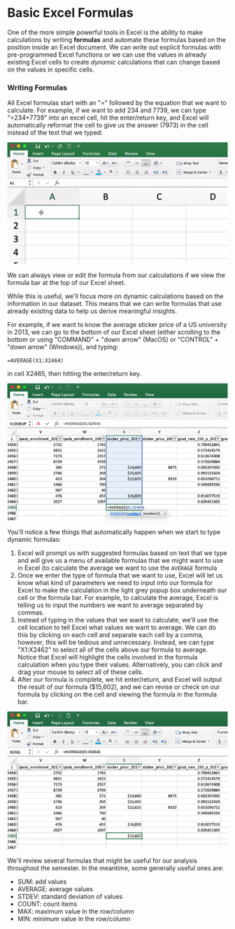# Basic Excel Formulas

One of the more simple powerful tools in Excel is the ability to make calculations by writing **formulas** and automate these formulas based on the position inside an Excel document. We can write out explicit formulas with pre-programmed Excel functions or we can use the values in already existing Excel cells to create _dynamic_ calculations that can change based on the values in specific cells. 

### Writing Formulas

All Excel formulas start with an "=" followed by the equation that we want to calculate. For example, if we want to add 234 and 7739, we can type "=234+7739" into an excel cell, hit the enter/return key, and Excel will automatically reformat the cell to give us the answer \(7973\) in the cell instead of the text that we typed:

![](.gitbook/assets/addition-example.gif)

We can always view or edit the formula from our calculations if we view the formula bar at the top of our Excel sheet. 

While this is useful, we'll focus more on dynamic calculations based on the information in our dataset. This means that we can write formulas that use already existing data to help us derive meaningful insights.

For example, if we want to know the average sticker price of a US university in 2013, we can go to the bottom of our Excel sheet \(either scrolling to the bottom or using "COMMAND" + "down arrow" \(MacOS\) or "CONTROL" + "down arrow" \(Windows\)\), and typing:

```text
=AVERAGE(X1:X2464)
```

in cell X2465, then hitting the enter/return key.

![](.gitbook/assets/screen-shot-2020-08-31-at-1.04.02-pm.png)

You'll notice a few things that automatically happen when we start to type dynamic formulas: 

1. Excel will prompt us with suggested formulas based on text that we type and will give us a menu of available formulas that we might want to use in Excel \(to calculate the average we want to use the `AVERAGE` formula
2. Once we enter the type of formula that we want to use, Excel will let us know what kind of parameters we need to input into our formula for Excel to make the calculation in the light grey popup box underneath our cell or the formula bar. For example, to calculate the average, Excel is telling us to input the numbers we want to average separated by commas.
3. Instead of typing in the values that we want to calculate, we'll use the cell location to tell Excel what values we want to average. We can do this by clicking on each cell and separate each cell by a comma, however, this will be tedious and unnecessary. Instead, we can type "X1:X2462" to select all of the cells above our formula to average. Notice that Excel will highlight the cells involved in the formula calculation when you type their values. Alternatively, you can click and drag your mouse to select all of these cells.
4. After our formula is complete, we hit enter/return, and Excel will output the result of our formula \($15,602\), and we can revise or check on our formula by clicking on the cell and viewing the formula in the formula bar.

![](.gitbook/assets/screen-shot-2020-08-31-at-1.04.13-pm.png)

We'll review several formulas that might be useful for our analysis throughout the semester. In the meantime, some generally useful ones are: 

* SUM: add values
* AVERAGE: average values
* STDEV: standard deviation of values
* COUNT: count items
* MAX: maximum value in the row/column
* MIN: minimum value in the row/column

